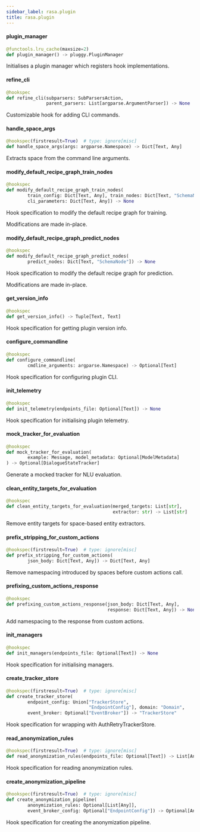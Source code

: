 ```yaml
---
sidebar_label: rasa.plugin
title: rasa.plugin
---
```

#### plugin\_manager

```python
@functools.lru_cache(maxsize=2)
def plugin_manager() -> pluggy.PluginManager
```

Initialises a plugin manager which registers hook implementations.

#### refine\_cli

```python
@hookspec
def refine_cli(subparsers: SubParsersAction,
               parent_parsers: List[argparse.ArgumentParser]) -> None
```

Customizable hook for adding CLI commands.

#### handle\_space\_args

```python
@hookspec(firstresult=True)  # type: ignore[misc]
def handle_space_args(args: argparse.Namespace) -> Dict[Text, Any]
```

Extracts space from the command line arguments.

#### modify\_default\_recipe\_graph\_train\_nodes

```python
@hookspec
def modify_default_recipe_graph_train_nodes(
        train_config: Dict[Text, Any], train_nodes: Dict[Text, "SchemaNode"],
        cli_parameters: Dict[Text, Any]) -> None
```

Hook specification to modify the default recipe graph for training.

Modifications are made in-place.

#### modify\_default\_recipe\_graph\_predict\_nodes

```python
@hookspec
def modify_default_recipe_graph_predict_nodes(
        predict_nodes: Dict[Text, "SchemaNode"]) -> None
```

Hook specification to modify the default recipe graph for prediction.

Modifications are made in-place.

#### get\_version\_info

```python
@hookspec
def get_version_info() -> Tuple[Text, Text]
```

Hook specification for getting plugin version info.

#### configure\_commandline

```python
@hookspec
def configure_commandline(
        cmdline_arguments: argparse.Namespace) -> Optional[Text]
```

Hook specification for configuring plugin CLI.

#### init\_telemetry

```python
@hookspec
def init_telemetry(endpoints_file: Optional[Text]) -> None
```

Hook specification for initialising plugin telemetry.

#### mock\_tracker\_for\_evaluation

```python
@hookspec
def mock_tracker_for_evaluation(
        example: Message, model_metadata: Optional[ModelMetadata]
) -> Optional[DialogueStateTracker]
```

Generate a mocked tracker for NLU evaluation.

#### clean\_entity\_targets\_for\_evaluation

```python
@hookspec
def clean_entity_targets_for_evaluation(merged_targets: List[str],
                                        extractor: str) -> List[str]
```

Remove entity targets for space-based entity extractors.

#### prefix\_stripping\_for\_custom\_actions

```python
@hookspec(firstresult=True)  # type: ignore[misc]
def prefix_stripping_for_custom_actions(
        json_body: Dict[Text, Any]) -> Dict[Text, Any]
```

Remove namespacing introduced by spaces before custom actions call.

#### prefixing\_custom\_actions\_response

```python
@hookspec
def prefixing_custom_actions_response(json_body: Dict[Text, Any],
                                      response: Dict[Text, Any]) -> None
```

Add namespacing to the response from custom actions.

#### init\_managers

```python
@hookspec
def init_managers(endpoints_file: Optional[Text]) -> None
```

Hook specification for initialising managers.

#### create\_tracker\_store

```python
@hookspec(firstresult=True)  # type: ignore[misc]
def create_tracker_store(
        endpoint_config: Union["TrackerStore",
                               "EndpointConfig"], domain: "Domain",
        event_broker: Optional["EventBroker"]) -> "TrackerStore"
```

Hook specification for wrapping with AuthRetryTrackerStore.

#### read\_anonymization\_rules

```python
@hookspec(firstresult=True)  # type: ignore[misc]
def read_anonymization_rules(endpoints_file: Optional[Text]) -> List[Any]
```

Hook specification for reading anonymization rules.

#### create\_anonymization\_pipeline

```python
@hookspec(firstresult=True)  # type: ignore[misc]
def create_anonymization_pipeline(
        anonymization_rules: Optional[List[Any]],
        event_broker_config: Optional["EndpointConfig"]) -> Optional[Any]
```

Hook specification for creating the anonymization pipeline.

